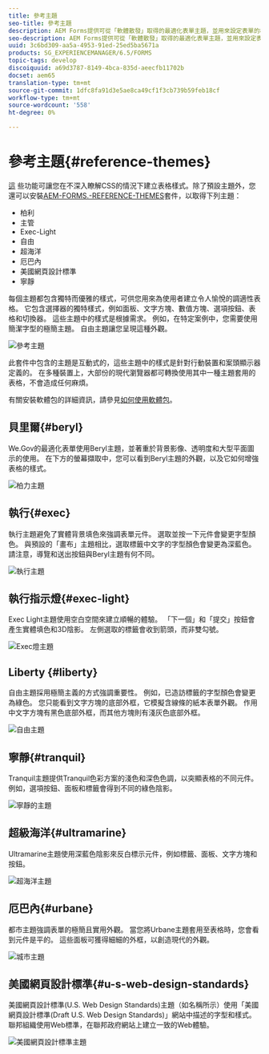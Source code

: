 ```yaml
---
title: 參考主題
seo-title: 參考主題
description: AEM Forms提供可從「軟體散發」取得的最適化表單主題，並用來設定表單的樣式。
seo-description: AEM Forms提供可從「軟體散發」取得的最適化表單主題，並用來設定表單的樣式。
uuid: 3c6bd309-aa5a-4953-91ed-25ed5ba5671a
products: SG_EXPERIENCEMANAGER/6.5/FORMS
topic-tags: develop
discoiquuid: a69d3787-8149-4bca-835d-aeecfb11702b
docset: aem65
translation-type: tm+mt
source-git-commit: 1dfc8fa91d3e5ae8ca49cf1f3cb739b59feb18cf
workflow-type: tm+mt
source-wordcount: '558'
ht-degree: 0%

---
```



# 參考主題{#reference-themes}

[這](../../forms/using/themes.md) 些功能可讓您在不深入瞭解CSS的情況下建立表格樣式。除了預設主題外，您還可以安裝[AEM-FORMS.-REFERENCE-THEMES](https://www.adobeaemcloud.com/content/marketplace/marketplaceProxy.html?packagePath=/content/companies/public/adobe/packages/cq630/fd/AEM-FORMS-6.3-REFERENCE-THEMES)套件，以取得下列主題：

* 柏利
* 主管
* Exec-Light
* 自由
* 超海洋
* 厄巴內
* 美國網頁設計標準
* 寧靜

每個主題都包含獨特而優雅的樣式，可供您用來為使用者建立令人愉悅的調適性表格。 它包含選擇器的獨特樣式，例如面板、文字方塊、數值方塊、選項按鈕、表格和切換器。 這些主題中的樣式是根據需求。 例如，在特定案例中，您需要使用簡潔字型的極簡主題。 自由主題讓您呈現這種外觀。

![參考主題](assets/ref-themes.png)

此套件中包含的主題是互動式的，這些主題中的樣式是針對行動裝置和案頭顯示器定義的。 在多種裝置上，大部份的現代瀏覽器都可轉換使用其中一種主題套用的表格，不會造成任何麻煩。

有關安裝軟體包的詳細資訊，請參見[如何使用軟體包](/help/sites-administering/package-manager.md)。

## 貝里爾{#beryl}

We.Gov的最適化表單使用Beryl主題，並著重於背景影像、透明度和大型平面圖示的使用。 在下方的螢幕擷取中，您可以看到Beryl主題的外觀，以及它如何增強表格的樣式。

![柏力主題](assets/beryl.png)

<!--[Click to enlarge

](assets/beryl-1.png)-->

## 執行{#exec}

執行主題避免了實體背景填色來強調表單元件。 選取並按一下元件會變更字型顏色。 與預設的「畫布」主題相比，選取標籤中文字的字型顏色會變更為深藍色。 請注意，導覽和送出按鈕與Beryl主題有何不同。

![執行主題](assets/exec.png)

<!--[Click to enlarge

](assets/exec-1.png)-->

## 執行指示燈{#exec-light}

Exec Light主題使用空白空間來建立順暢的體驗。 「下一個」和「提交」按鈕會產生實體填色和3D陰影。 左側選取的標籤會收到箭頭，而非雙勾號。

![Exec燈主題](assets/exec-light.png)

<!--[Click to enlarge

](assets/exec-light-1.png)-->

## Liberty {#liberty}

自由主題採用極簡主義的方式強調重要性。 例如，已造訪標籤的字型顏色會變更為綠色。 您只能看到文字方塊的底部外框，它模擬含線條的紙本表單外觀。 作用中文字方塊有黑色底部外框，而其他方塊則有淺灰色底部外框。

![自由主題](assets/liberty.png)

<!--[Click to enlarge

](assets/liberty-1.png)-->

## 寧靜{#tranquil}

Tranquil主題提供Tranquil色彩方案的淺色和深色色調，以突顯表格的不同元件。 例如，選項按鈕、面板和標籤會得到不同的綠色陰影。

![寧靜的主題](assets/tranquil.png)

<!--[Click to enlarge

](assets/tranquil-1.png)-->

## 超級海洋{#ultramarine}

Ultramarine主題使用深藍色陰影來反白標示元件，例如標籤、面板、文字方塊和按鈕。

![超海洋主題](assets/ultramarine.png)

<!--[Click to enlarge](assets/ultramarine-1.png)-->

## 厄巴內{#urbane}

都市主題強調表單的極簡且實用外觀。 當您將Urbane主題套用至表格時，您會看到元件是平的。 這些面板可獲得細細的外框，以創造現代的外觀。

![城市主題](assets/urbane.png)

<!--[Click to enlarge

](assets/urbane-1.png)-->

## 美國網頁設計標準{#u-s-web-design-standards}

美國網頁設計標準(U.S. Web Design Standards)主題（如名稱所示）使用「美國網頁設計標準(Draft U.S. Web Design Standards)」網站中描述的字型和樣式。 聯邦組織使用Web標準，在聯邦政府網站上建立一致的Web體驗。

![美國網頁設計標準主題](assets/us-web-standards.png)

<!--[Click to enlarge

](assets/usgov.png)-->
